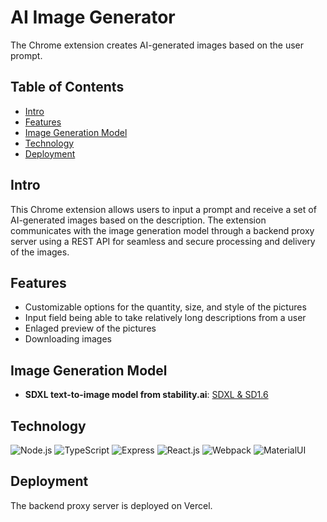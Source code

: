 # AI Image Generator

The Chrome extension creates AI-generated images based on the user prompt.

## Table of Contents

- [Intro](#intro)
- [Features](#features)
- [Image Generation Model](#image-generation-model)
- [Technology](#technology)
- [Deployment](#deployment)

## Intro

This Chrome extension allows users to input a prompt and receive a set of AI-generated images based on the description. The extension communicates with the image generation model through a backend proxy server using a REST API for seamless and secure processing and delivery of the images.

## Features

- Customizable options for the quantity, size, and style of the pictures
- Input field being able to take relatively long descriptions from a user
- Enlaged preview of the pictures
- Downloading images

## Image Generation Model

- **SDXL text-to-image model from stability.ai**: [SDXL & SD1.6](https://platform.stability.ai/docs/api-reference#tag/SDXL-and-SD1.6)

## Technology

![Node.js](https://img.shields.io/badge/Node.js-22.1.0-green?style=for-the-badge&logo=node.js&logoColor=white)
![TypeScript](https://img.shields.io/badge/TypeScript-5.4.5-blue?style=for-the-badge&logo=typescript&logoColor=white)
![Express](https://img.shields.io/badge/Express-4.19.2-green?style=for-the-badge&logo=express&logoColor=white)
![React.js](https://img.shields.io/badge/React-18.3.1-orange?style=for-the-badge&logo=react&logoColor=white)
![Webpack](https://img.shields.io/badge/Webpack-5.93.0-blue?style=for-the-badge&logo=webpack&logoColor=white)
![MaterialUI](https://img.shields.io/badge/MaterialUI-5.16.7-blue?style=for-the-badge&logo=materialui&logoColor=white)

## Deployment

The backend proxy server is deployed on Vercel.
